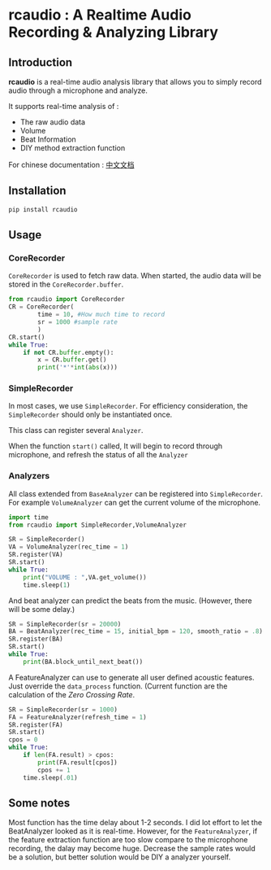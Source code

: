 # rcaudio : A Realtime Audio Recording & Analyzing Library

## Introduction 

**rcaudio** is a real-time audio analysis library that allows you to simply record audio through a microphone and analyze.

It supports real-time analysis of :

* The raw audio data
* Volume
* Beat Information
* DIY method extraction function

For chinese documentation : [中文文档](http://mhy12345.xyz/technology/rcaudio-documentation/)
## Installation

```bash
pip install rcaudio
```

## Usage

### CoreRecorder

`CoreRecorder` is used to fetch raw data. When started, the audio data will be stored in the `CoreRecorder.buffer`.

```python
from rcaudio import CoreRecorder
CR = CoreRecorder(
        time = 10, #How much time to record
        sr = 1000 #sample rate
        )
CR.start()
while True:
    if not CR.buffer.empty():
        x = CR.buffer.get()
        print('*'*int(abs(x)))
```

### SimpleRecorder

In most cases, we use `SimpleRecorder`.  For efficiency consideration, the `SimpleRecorder`  should only be instantiated once. 

This class can register several `Analyzer`. 

When the function `start()` called, It will begin to record through microphone, and refresh the status of all the `Analyzer`

### Analyzers

All class extended from `BaseAnalyzer` can be registered into `SimpleRecorder`. For example `VolumeAnalyzer` can get the current volume of the microphone.


```python
import time
from rcaudio import SimpleRecorder,VolumeAnalyzer

SR = SimpleRecorder()
VA = VolumeAnalyzer(rec_time = 1)
SR.register(VA)
SR.start()
while True:
    print("VOLUME : ",VA.get_volume())
    time.sleep(1)
```

And beat analyzer can predict the beats from the music. (However, there will be some delay.)

```python
SR = SimpleRecorder(sr = 20000)
BA = BeatAnalyzer(rec_time = 15, initial_bpm = 120, smooth_ratio = .8)
SR.register(BA)
SR.start()
while True:
    print(BA.block_until_next_beat())
```

A FeatureAnalyzer can use to generate all user defined acoustic features. Just override the `data_process` function. (Current function are the calculation of the *Zero Crossing Rate*.

```python
SR = SimpleRecorder(sr = 1000)
FA = FeatureAnalyzer(refresh_time = 1)
SR.register(FA)
SR.start()
cpos = 0
while True:
	if len(FA.result) > cpos:
		print(FA.result[cpos])
		cpos += 1
	time.sleep(.01)
```

## Some notes

Most function has the time delay about 1-2 seconds. I did lot effort to let the BeatAnalyzer looked as it is real-time. However, for the `FeatureAnalyzer`, if the feature extraction function are too slow compare to the microphone recording, the dalay may become huge. Decrease the sample rates would be a solution, but better solution would be DIY a analyzer yourself.
